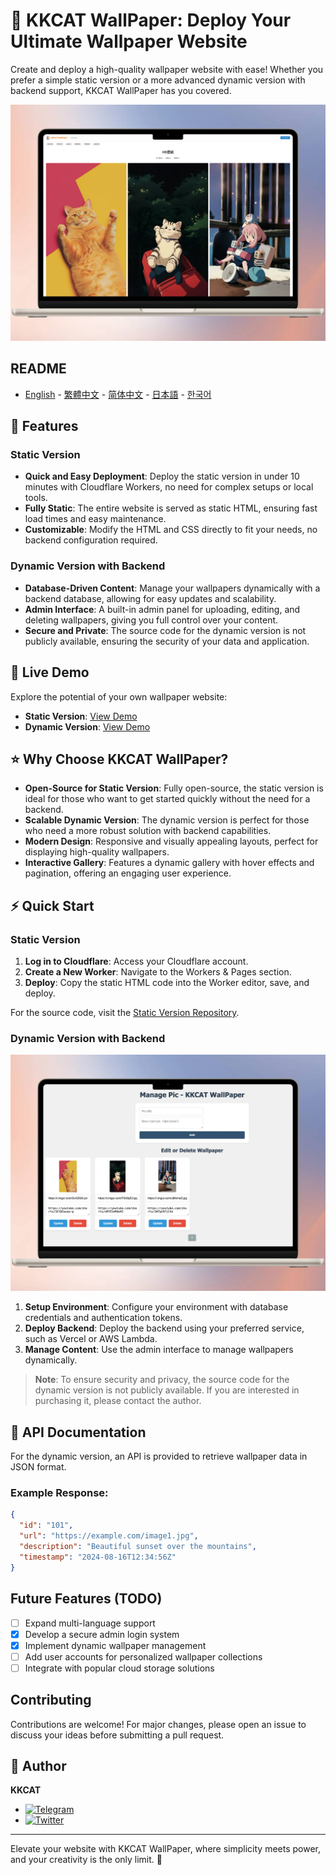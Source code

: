 # 📱 KKCAT WallPaper: Deploy Your Ultimate Wallpaper Website

Create and deploy a high-quality wallpaper website with ease! Whether you prefer a simple static version or a more advanced dynamic version with backend support, KKCAT WallPaper has you covered.

![](https://raw.githubusercontent.com/KKKKKCAT/KKCAT-WallPaper/main/img/kkcat-wallpaper-01.webp)

## README

- [English](README.md) - [繁體中文](README_zh-TW.md) - [简体中文](README_zh-CN.md) - [日本語](README_ja.md) - [한국어](README_ko.md)

## 🌟 Features

### Static Version
- **Quick and Easy Deployment**: Deploy the static version in under 10 minutes with Cloudflare Workers, no need for complex setups or local tools.
- **Fully Static**: The entire website is served as static HTML, ensuring fast load times and easy maintenance.
- **Customizable**: Modify the HTML and CSS directly to fit your needs, no backend configuration required.

### Dynamic Version with Backend
- **Database-Driven Content**: Manage your wallpapers dynamically with a backend database, allowing for easy updates and scalability.
- **Admin Interface**: A built-in admin panel for uploading, editing, and deleting wallpapers, giving you full control over your content.
- **Secure and Private**: The source code for the dynamic version is not publicly available, ensuring the security of your data and application.

## 🚀 Live Demo

Explore the potential of your own wallpaper website:
- **Static Version**: [View Demo](https://free-wallpaper.kkcat.blog)
- **Dynamic Version**: [View Demo](https://wallpaper.kkcat.blog)

## ⭐ Why Choose KKCAT WallPaper?

- **Open-Source for Static Version**: Fully open-source, the static version is ideal for those who want to get started quickly without the need for a backend.
- **Scalable Dynamic Version**: The dynamic version is perfect for those who need a more robust solution with backend capabilities.
- **Modern Design**: Responsive and visually appealing layouts, perfect for displaying high-quality wallpapers.
- **Interactive Gallery**: Features a dynamic gallery with hover effects and pagination, offering an engaging user experience.

## ⚡ Quick Start

### Static Version

1. **Log in to Cloudflare**: Access your Cloudflare account.
2. **Create a New Worker**: Navigate to the Workers & Pages section.
3. **Deploy**: Copy the static HTML code into the Worker editor, save, and deploy.

For the source code, visit the [Static Version Repository](https://github.com/KKKKKCAT/KKCAT-WallPaper/blob/main/wallpaper-free-worker.js).

### Dynamic Version with Backend

![](https://raw.githubusercontent.com/KKKKKCAT/KKCAT-WallPaper/main/img/kkcat-wallpaper-02.webp)

1. **Setup Environment**: Configure your environment with database credentials and authentication tokens.
2. **Deploy Backend**: Deploy the backend using your preferred service, such as Vercel or AWS Lambda.
3. **Manage Content**: Use the admin interface to manage wallpapers dynamically.

> **Note**: To ensure security and privacy, the source code for the dynamic version is not publicly available. If you are interested in purchasing it, please contact the author.

## 📄 API Documentation

For the dynamic version, an API is provided to retrieve wallpaper data in JSON format.

### Example Response:
```json
{
  "id": "101",
  "url": "https://example.com/image1.jpg",
  "description": "Beautiful sunset over the mountains",
  "timestamp": "2024-08-16T12:34:56Z"
}
```

## Future Features (TODO)

- [ ] Expand multi-language support
- [x] Develop a secure admin login system
- [x] Implement dynamic wallpaper management
- [ ] Add user accounts for personalized wallpaper collections
- [ ] Integrate with popular cloud storage solutions

## Contributing

Contributions are welcome! For major changes, please open an issue to discuss your ideas before submitting a pull request.

## 👤 Author

**KKCAT**

- [![Telegram](https://img.shields.io/badge/-Telegram-2CA5E0?style=flat-square&logo=telegram&logoColor=white)](https://t.me/kkkkkcat)
- [![Twitter](https://img.shields.io/badge/Twitter-Follow-1DA1F2?style=flat&logo=twitter)](https://x.com/kcat88888)

---

Elevate your website with KKCAT WallPaper, where simplicity meets power, and your creativity is the only limit. 🚀
